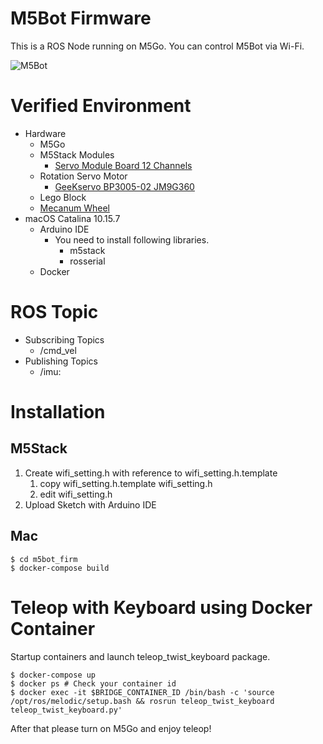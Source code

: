 M5Bot Firmware
==============

This is a ROS Node running on M5Go.
You can control M5Bot via Wi-Fi.

![M5Bot](https://user-images.githubusercontent.com/1230152/101273091-eb4a2a00-37d5-11eb-92f1-e643a18eb720.jpg)

# Verified Environment

* Hardware
  * M5Go
  * M5Stack Modules
    * [Servo Module Board 12 Channels](https://m5stack.com/collections/m5-module/products/servo-module)
  * Rotation Servo Motor
    * [GeeKservo BP3005-02 JM9G360](https://nettigo.eu/products/geekservo-lego-compatible-continuous-rotation-servo-360)
  * Lego Block
  * [Mecanum Wheel](https://www.switch-science.com/catalog/5939/)
* macOS Catalina 10.15.7
  * Arduino IDE
    * You need to install following libraries.
      * m5stack
      * rosserial
  * Docker


# ROS Topic

* Subscribing Topics
  * /cmd_vel
* Publishing Topics
  * /imu:

# Installation

## M5Stack

1. Create wifi_setting.h with reference to wifi_setting.h.template
   1. copy wifi_setting.h.template wifi_setting.h
   2. edit wifi_setting.h
2. Upload Sketch with Arduino IDE

## Mac

```
$ cd m5bot_firm
$ docker-compose build
```

# Teleop with Keyboard using Docker Container

Startup containers and launch teleop_twist_keyboard package.

```
$ docker-compose up
$ docker ps # Check your container id
$ docker exec -it $BRIDGE_CONTAINER_ID /bin/bash -c 'source /opt/ros/melodic/setup.bash && rosrun teleop_twist_keyboard teleop_twist_keyboard.py'
```

After that please turn on M5Go and enjoy teleop!
